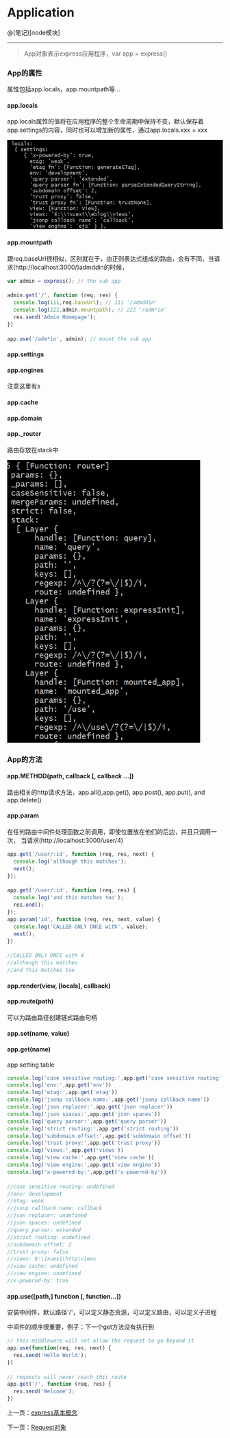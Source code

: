 # Application

@(笔记)[node模块]

-------------------
> App对象表示express应用程序，var app = express()


### App的属性

属性包括app.locals，app.mountpath等...

#### app.locals

app.locals属性的值将在应用程序的整个生命周期中保持不变，默认保存着app.settings的内容，同时也可以增加新的属性，通过app.locals.xxx = xxx

![express](https://github.com/lhywell/book/blob/master/express4.x/express001.png)


#### app.mountpath
跟req.baseUrl很相似，区别就在于，由正则表达式组成的路由，会有不同，当请求(http://localhost:3000/)admddin的时候，

```js
var admin = express(); // the sub app

admin.get('/', function (req, res) {
  console.log(111,req.baseUrl); // 111 '/admddin'
  console.log(222,admin.mountpath); // 222 '/adm*in'
  res.send('Admin Homepage');
})

app.use('/adm*in', admin); // mount the sub app
```

#### app.settings

#### app.engines
注意这里有s

#### app.cache
#### app.domain
#### app._router

路由存放在stack中

![express](https://github.com/lhywell/book/blob/master/express4.x/express002.png)

### App的方法

#### app.METHOD(path, callback [, callback ...])
路由相关的http请求方法，app.all(),app.get(), app.post(), app.put(), and app.delete()


#### app.param
在任何路由中间件处理函数之前调用，即使位置放在他们的后边，并且只调用一次，
当请求(http://localhost:3000/user/4)
```js
app.get('/user/:id', function (req, res, next) {
  console.log('although this matches');
  next();
});

app.get('/user/:id', function (req, res) {
  console.log('and this matches too');
  res.end();
});
app.param('id', function (req, res, next, value) {
  console.log('CALLED ONLY ONCE with', value);
  next();
})

//CALLED ONLY ONCE with 4
//although this matches
//and this matches too
```
#### app.render(view, [locals], callback)

#### app.route(path)
可以为路由路径创建链式路由句柄

#### app.set(name, value)
#### app.get(name)

app setting table
```js
console.log('case sensitive routing:',app.get('case sensitive routing'))
console.log('env:',app.get('env'))
console.log('etag:',app.get('etag'))
console.log('jsonp callback name:',app.get('jsonp callback name'))
console.log('json replacer:',app.get('json replacer'))
console.log('json spaces:',app.get('json spaces'))
console.log('query parser:',app.get('query parser'))
console.log('strict routing:',app.get('strict routing'))
console.log('subdomain offset:',app.get('subdomain offset'))
console.log('trust proxy:',app.get('trust proxy'))
console.log('views:',app.get('views'))
console.log('view cache:',app.get('view cache'))
console.log('view engine:',app.get('view engine'))
console.log('x-powered-by:',app.get('x-powered-by'))

//case sensitive routing: undefined
//env: development
//etag: weak
//jsonp callback name: callback
//json replacer: undefined
//json spaces: undefined
//query parser: extended
//strict routing: undefined
//subdomain offset: 2
//trust proxy: false
//views: E:\ixuexi\http\views
//view cache: undefined
//view engine: undefined
//x-powered-by: true

```

#### app.use([path,] function [, function...])
安装中间件，默认路径'/'，可以定义静态资源，可以定义路由，可以定义子进程

中间件的顺序很重要，例子：下一个get方法没有执行到

```js
// this middleware will not allow the request to go beyond it
app.use(function(req, res, next) {
  res.send('Hello World');
})

// requests will never reach this route
app.get('/', function (req, res) {
  res.send('Welcome');
})
```




上一页：[express基本概念](https://github.com/lhywell/book/blob/master/express/README.md)

下一页：[Request对象](https://github.com/lhywell/book/blob/master/express/1.2README.md)